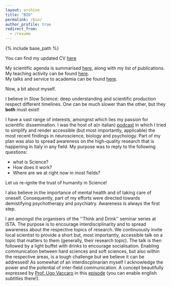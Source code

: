 ```yaml
---
layout: archive
title: "BIO"
permalink: /bio/
author_profile: true
redirect_from:
  - /resume
---
```


{% include base_path %}

You can find my updated CV [here](/files/CV.pdf)

My scientific agenda is summarised [here](/research), along with my list of publications. <br>
My teaching activity can be found [here](/teaching).<br>
My talks and service to academia can be found [here](/services).<br>

Now, a bit about myself.

I believe in Slow Science: deep understanding and scientific production respect different timelines.
One can be much slower than the other, but they **both** must exist!

I have a vast range of interests, amongnst which lies my passion for scientific dissemination.
I was the host of a(n italian) [podcast](https://linktr.ee/ArmoniaPodcast) in which I tried to simplify and render accessible 
(but most importantly, applicable) the most recent findings in neuroscience, biology and psychology.
Part of my plan was also to spread awareness on the high-quality research that is happening in Italy in any field. 
My purpose was to reply to the following questions:
- what is Science?  
- How does it work? 
- Where are we at right now in most fields? 

Let us re-ignite the trust of humanity in Science!

I also believe in the importance of mental health and of taking care of oneself. 
Consequently, part of my efforts were directed towards demistifying psychotherapy and psychiatry. 
Awareness is always the first step.

I am amongst the organisers of the ''Think and Drink'' seminar series at ISTA. The purpose is 
to encourage interdisciplinarity and to spread awareness about the respective topics of research.
We continuously invite local scientist to provide a short but, most importantly, accessible talk
on a topic that matters to them (generally, their research topic). The talk is then followed by a light buffet 
with drinks to encourage socialisation.
Enabling communication between hard sciences and soft sciences, but also within the respective areas,
is a tough challenge but we believe it can be addressed! 
As somewhat of an interdiscplinarian myself I acknowledge the power and the potential of inter-field
communication. A concept beautifully expressed by [Prof. Ugo Vaccaro](http://intranet.di.unisa.it/~uv/)
in this [episode](https://www.youtube.com/watch?v=t7ritT7pA10&ab_channel=IlPodcastArmonia) (you can 
enable english subtitles there!).




